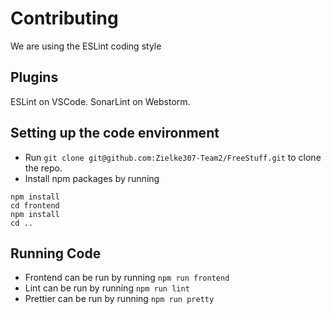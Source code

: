 # Contributing
We are using the ESLint coding style
## Plugins
ESLint on VSCode. SonarLint on Webstorm.
## Setting up the code environment
- Run `git clone git@github.com:Zielke307-Team2/FreeStuff.git` to clone the repo.
- Install npm packages by running
```` 
npm install
cd frontend 
npm install
cd ..
````
## Running Code
- Frontend can be run by running `npm run frontend`
- Lint can be run by running `npm run lint`
- Prettier can be run by running `npm run pretty`